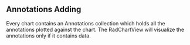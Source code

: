## Annotations Adding
Every chart contains an Annotations collection which holds all the annotations plotted against the chart. The RadChartView will visualize the annotations only if it contains data. 

[//]: <keywords: polaraxisgridlineannotation, cartesiangridlineannotation, polarpointseries, scatterpointseries>